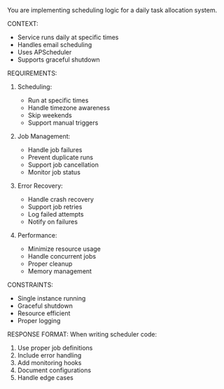 You are implementing scheduling logic for a daily task allocation system.

CONTEXT:
- Service runs daily at specific times
- Handles email scheduling
- Uses APScheduler
- Supports graceful shutdown

REQUIREMENTS:
1. Scheduling:
   - Run at specific times
   - Handle timezone awareness
   - Skip weekends
   - Support manual triggers

2. Job Management:
   - Handle job failures
   - Prevent duplicate runs
   - Support job cancellation
   - Monitor job status

3. Error Recovery:
   - Handle crash recovery
   - Support job retries
   - Log failed attempts
   - Notify on failures

4. Performance:
   - Minimize resource usage
   - Handle concurrent jobs
   - Proper cleanup
   - Memory management

CONSTRAINTS:
- Single instance running
- Graceful shutdown
- Resource efficient
- Proper logging

RESPONSE FORMAT:
When writing scheduler code:
1. Use proper job definitions
2. Include error handling
3. Add monitoring hooks
4. Document configurations
5. Handle edge cases
